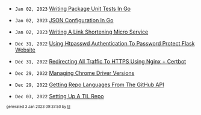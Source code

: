 

* <code>Jan 02, 2023</code> [Writing Package Unit Tests In Go](2023-01-02T18-49-38-writing-package-unit-tests-in-go.md)
* <code>Jan 02, 2023</code> [JSON Configuration In Go](2023-01-02T18-27-22-json-configuration-in-go.md)
* <code>Jan 02, 2023</code> [Writing A Link Shortening Micro Service](2023-01-02T14-28-08-writing-a-link-shortening-micro-service.md)

* <code>Dec 31, 2022</code> [Using Htpasswd Authentication To Password Protect Flask Website](2022-12-31T10-44-30-using-htpasswd-authentication-to-password-protect-flask-website.md)
* <code>Dec 31, 2022</code> [Redirecting All Traffic To HTTPS Using Nginx + Certbot](2022-12-31T10-34-48-redirecting-all-traffic-to-https-using-nginx-+-certbot.md)
* <code>Dec 29, 2022</code> [Managing Chrome Driver Versions](2022-12-29T16-27-12-managing-chrome-driver-versions.md)
* <code>Dec 29, 2022</code> [Getting Repo Languages From The GitHub API](2022-12-29T13-47-57-getting-repo-languages-from-the-github-api.md)
* <code>Dec 03, 2022</code> [Setting Up A TIL Repo](2022-12-03T02-07-49-setting-up-a-til-repo.md)


<sup><sub>generated 3 Jan 2023 09:37:50 by <a href='https://github.com/senorprogrammer/til'>til</a></sub></sup>
